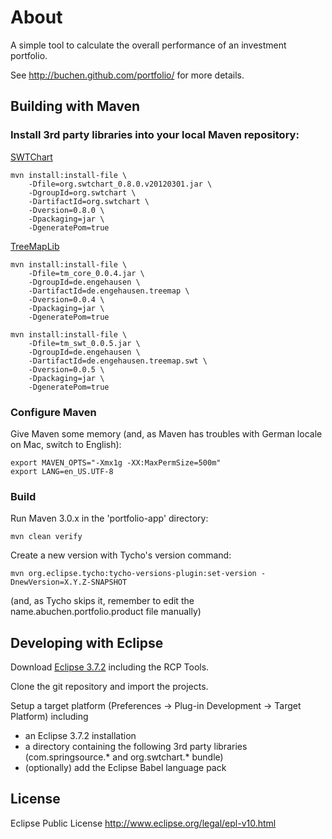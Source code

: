 # About

A simple tool to calculate the overall performance of an investment portfolio.

See http://buchen.github.com/portfolio/ for more details.

## Building with Maven

### Install 3rd party libraries into your local Maven repository:

[SWTChart](http://www.swtchart.org/)

```
mvn install:install-file \
    -Dfile=org.swtchart_0.8.0.v20120301.jar \
    -DgroupId=org.swtchart \
    -DartifactId=org.swtchart \
    -Dversion=0.8.0 \
    -Dpackaging=jar \
    -DgeneratePom=true
```

[TreeMapLib](http://code.google.com/p/treemaplib/)

```
mvn install:install-file \
    -Dfile=tm_core_0.0.4.jar \
    -DgroupId=de.engehausen \
    -DartifactId=de.engehausen.treemap \
    -Dversion=0.0.4 \
    -Dpackaging=jar \
    -DgeneratePom=true
```

```
mvn install:install-file \
    -Dfile=tm_swt_0.0.5.jar \
    -DgroupId=de.engehausen \
    -DartifactId=de.engehausen.treemap.swt \
    -Dversion=0.0.5 \
    -Dpackaging=jar \
    -DgeneratePom=true
```

### Configure Maven

Give Maven some memory (and, as Maven has troubles with German locale on Mac, switch to English):

```
export MAVEN_OPTS="-Xmx1g -XX:MaxPermSize=500m"
export LANG=en_US.UTF-8
```

### Build

Run Maven 3.0.x in the 'portfolio-app' directory:

```
mvn clean verify
```


Create a new version with Tycho's version command:

```
mvn org.eclipse.tycho:tycho-versions-plugin:set-version -DnewVersion=X.Y.Z-SNAPSHOT
```
(and, as Tycho skips it, remember to edit the name.abuchen.portfolio.product file manually)


## Developing with Eclipse

Download [Eclipse 3.7.2](http://eclipse.org/downloads/) including the RCP Tools.

Clone the git repository and import the projects.

Setup a target platform (Preferences -> Plug-in Development -> Target Platform) including

* an Eclipse 3.7.2 installation
* a directory containing the following 3rd party libraries (com.springsource.* and org.swtchart.* bundle)
* (optionally) add the Eclipse Babel language pack

## License
 
Eclipse Public License
http://www.eclipse.org/legal/epl-v10.html
 